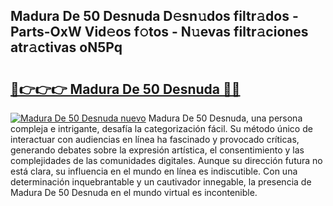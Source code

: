 ## Madura De 50 Desnuda D𝚎sn𝚞dos filtr𝚊dos - Parts-OxW Vid𝚎os f𝚘tos - N𝚞evas filtr𝚊ciones atr𝚊ctivas oN5Pq

# <h2><a href="http://mb1he7.tromn.icu/?c=Madura+De+50+Desnuda">🔗👉👉👉 Madura De 50 Desnuda 🔗🔗</a></h2>

[![Madura De 50 Desnuda nuevo](https://i.imgur.com/pEAQMta.gif)](http://mb1he7.tromn.icu/?c=Madura+De+50+Desnuda)
Madura De 50 Desnuda, una persona compleja e intrigante, desafía la categorización fácil. Su método único de interactuar con audiencias en línea ha fascinado y provocado críticas, generando debates sobre la expresión artística, el consentimiento y las complejidades de las comunidades digitales. Aunque su dirección futura no está clara, su influencia en el mundo en línea es indiscutible. Con una determinación inquebrantable y un cautivador innegable, la presencia de Madura De 50 Desnuda en el mundo virtual es incontenible.
